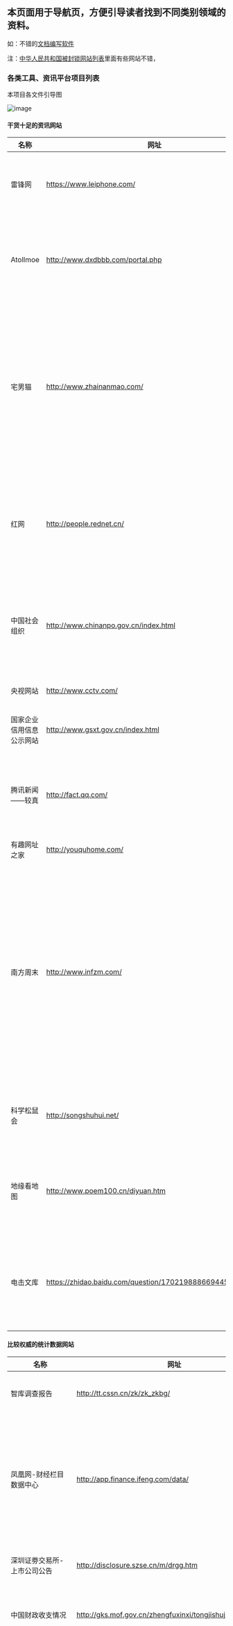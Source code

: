## 本页面用于导航页，方便引导读者找到不同类别领域的资料。

如：不错的[文档编写软件](https://github.com/misaka10013/front-end-collect/edit/master/rm2.md)

注：[中华人民共和国被封锁网站列表](https://zh.wikipedia.org/wiki/%E4%B8%AD%E5%8D%8E%E4%BA%BA%E6%B0%91%E5%85%B1%E5%92%8C%E5%9B%BD%E8%A2%AB%E5%B0%81%E9%94%81%E7%BD%91%E7%AB%99%E5%88%97%E8%A1%A8)里面有些网站不错，


### 各类工具、资讯平台项目列表

本项目各文件引导图

![image](https://github.com/misaka10013/misaka10013.github.io/blob/master/posts/img/404.jpg)

#### 干货十足的资讯网站
|名称 |网址 | 介绍 | 
| ----- | ----- | ------ |
|雷锋网|https://www.leiphone.com/| 面向于未来技术的资讯网站|
| Atollmoe |http://www.dxdbbb.com/portal.php | 动漫资讯类网站，还有手办测评等。|
| 宅男猫 |http://www.zhainanmao.com/ | 老司机资讯网站，站着建立的关于18禁影片写真等等资讯分享平台。|
|红网|http://people.rednet.cn/| 红网，国内比较权威的政治法律新闻网站|
| 中国社会组织 | http://www.chinanpo.gov.cn/index.html | 用于查询社会组织的相关信息与合法性。 |
|央视网站 | http://www.cctv.com/ | 权威资讯网站 |
| 国家企业信用信息公示网站 | http://www.gsxt.gov.cn/index.html | 查询企业信息必备 |
| 腾讯新闻——较真 | http://fact.qq.com/ | 真的较真的资讯栏目，拒绝谣言。 |
| 有趣网址之家 | http://youquhome.com/ | 如题 |
|南方周末| http://www.infzm.com/ | 关于国内的新闻与资讯较多，但我对其印象欠佳，有些言论过于偏颇了，有些反民族色彩。 |
|科学松鼠会 |http://songshuhui.net/| 丰富的科技知识文章网站。 |
| 地缘看地图 |http://www.poem100.cn/diyuan.htm| 值得一看到从地图分析历史与实事。 |
| 电击文库 | https://zhidao.baidu.com/question/1702198886694451060.html | 著名轻小说文库，可以看原版日文小说。 |


#### 比较权威的统计数据网站
|名称 |网址 | 介绍 | 
| ----- | ----- | ------ |
| 智库调查报告 | http://tt.cssn.cn/zk/zk_zkbg/ | 智库，国家权威调查数据 |
凤凰网-财经栏目数据中心|http://app.finance.ifeng.com/data/| 可以很方便的查询到很多金融数据，包括利率、汇率等等（时效性是隔一天）|
| 深圳证劵交易所-上市公司公告 |http://disclosure.szse.cn/m/drgg.htm | 上市企业重要的信息发布。|
| 中国财政收支情况 |http://gks.mof.gov.cn/zhengfuxinxi/tongjishuju/ | 中国财政部的统计数据（月更新）|
|Monthly Bulletin of Statistics Online|https://unstats.un.org/unsd/mbs/app/DataSearchTable.aspx| 数据来源于各个国家的统计局和组织，收集了近十年各国矿石、燃料、工业、建筑、人口等多方面的资料。|
| 世界银行数据| https://data.worldbank.org.cn/indicator| 农业、气候、健康等都有。|
| 中央情报局数据| https://www.cia.gov/library/publications/the-world-factbook/| 还涉及地理、人口、社会、交通、军事等。|
| IPUMS| https://www.ipums.org/| 数据普查网站，包括人口、地理、生活等等。|
| ICPSR| http://www.icpsr.umich.edu/icpsrweb/ICPSR/| 社会科学的大部分数据都在这。|
| Federal Reserve Economic Data| https://fred.stlouisfed.org/| 大名鼎鼎的FRED，搜索引擎很强大会给出数据的人气指数，基本上我的日志图表都是在这个库里面查询的。|
| tradingeconomics| https://tradingeconomics.com/| 更加简明的图示数据 |
| 网站数据分析| http://webdataanalysis.net/| 通过网站分析与数据分析实现网站优化|
| 网站分析在中国| http://www.chinawebanalytics.cn/| 数据驱动的互联网营销运营|
| 牛逼的中国地理资料 | https://link.zhihu.com/?target=http%3A//worldmap.harvard.edu/chinamap/ |  内容非常丰富，很多数据都用地图展示出来，但是是英文的。|


#### 专业博客

专业性、技术性的博客

###### 中文博客
|名称 |网址 | 评价 | 
| ----- | ----- | ------ |
|月光博客|http://www.williamlong.info/| 国内知名的资讯博客|
|静默虚空| http://www.cnblogs.com/jingmoxukong/| 一个技术性的博客，博主有大量技术性的随笔文章，其博客的页面效果令我很是好奇。|
| 阮一峰的网络日志 | http://www.ruanyifeng.com/blog/ | 博客大牛 |
| 刘未鹏  Mind Hacks | http://mindhacks.cn/ | 也是博客大牛，很多关于思维探寻的文章。 |
|学而时嘻之 | https://www.geekonomics10000.com/ |  用理工思维看待一切|


###### 国外博客
|名称 |网址 | 评价 | 
| ----- | ----- | ------ |
测试|[Smashing Magazine](http://www.smashingmagazine.com/)|★★★★★|


###### 企业官方博客

|名称 |公司 | 部门|活跃度 | 简介|微博|
| ----- | ----- | ------ | ------ |-----|-----|
| [ISUX 社交用户体验设计](http://isux.tencent.com/) | 腾讯 |  ISUX| ★★★★☆|负责腾讯的社交网络相关产品的用户体验设计与研究。|#|
| [腾讯 CDC](http://cdc.tencent.com/) | 腾讯 |  CDC| ★★★★☆| 简介 |#|
| [腾讯Web前端 Alloy 团队 Blog](http://www.alloyteam.com/) | 腾讯 | SNG| ★★★★☆|主要负责手机QQ、QQ互联、腾讯Q+、WebQQ项目的团队。 |[alloyteam](http://weibo.com/alloyteam)|
| [TID-财付通设计中心](http://tid.tenpay.com/) | 腾讯 |  TID| ★★★★☆|简介 |#|
| [腾讯MXD移动互联网设计中心](http://mxd.tencent.com/) | 腾讯 |  MXD| ★★★★☆|简介 |[@腾讯MXD](http://e.t.qq.com/tencent_mxd)|
| [人人网FED Team](http://tid.tenpay.com/) | 人人网 |   FED| ★★★★☆|简介 |#|
| [微博UDC](http://udc.weibo.com/) | 新浪 |   UDC| ★★★★☆|简介 |[@微博UDC设计中心](http://weibo.com/sudc)|
| [新浪UED](http://ued.sina.com.cn/) | 新浪 |   UED| ★★★★☆|简介 |[#](http://weibo.com/sudc)|
| [网易用户体验设计中心](http://uedc.163.com/) | 网易 |   UED| ★★★★☆|简介 |[#](http://weibo.com/sudc)|
| [阿里巴巴（中国站）用户体验设计部博客](http://www.aliued.cn/) | 阿里巴巴 |   UED| ★★★★☆|简介 |[@Alibaba-UED](http://weibo.com/aliued)|
| [携程UED-携程旅行前端开发团队](http://ued.ctrip.com/blog/) | 携程网 |   UED| ★★★☆☆|携程UED,携程前端开发团队,UED,Javascript,重构,ux|#|
| [百度FEX](http://fex.baidu.com/) | 百度 |   FEX| ★★★★☆| 百度前端团队Blog,关注前端技术，还更重视全端及全栈的能力。|#|


#### 社区性网站

|名称 |地址 |介绍 |
|-----|-----|------|
|V2EX|http://v2ex.com/|小众活跃社区|
|Ruby|http://ruby-china.org/|同 V2EX 氛围类似，不局限于Ruby|
|Node.js 中文社区|http://cnodejs.org/|Node.js 国内最活跃的社区|
|Code Wall|https://coderwall.com/|国外技术社区|
| 果壳网 |  https://www.guokr.com/ | 技术科技论坛 |

#### 工具型网站
|名称|地址|介绍|
|-----|-----|-----|
|金数据|https://jinshuju.net/| 可以很轻松的制定访问调查表单等进行调研和回馈信息的统计，还可以定制在线考试，抽奖等平台。其中很多表单模版很值得学习。|
|飞猫云|http://www.feemoo.com/ |小众的付费云，但是不受监控管制，分享资源更多。 |
|喵pass次元领域 |http://www.nyapass.com/ |vpn类论坛，提供低价格的翻墙渠道流量，供访问日本dmm等游戏网站，也有游戏玩家分享和讨论攻略。|
|程序流程图在线绘制 | https://processon.com/ | 极其方便的程序流程绘制网站|
| 360度旅游图片 | http://www.airpano.com/ | 十分棒的风景网站。 |
| Pixel Map Generator | https://pixelmap.amcharts.com/ | 地图图片生成器，适合做与图片相关的数据分析使用 |
| uzer.me云端计算机 | https://uzer.me/ | 可部署ps、ae等各种大型软件，但是对网络要求较高。 |
| 在线平面设计软件 | https://www.chuangkit.com/ | 制作各种图表可用，比如公众号封面、书籍封面、ppt、宣传单等等。 |
| 图说 | http://tushuo.baidu.com/ |  百度专业的制作图表的网页，最重要的特征，可以输出为H5格式，即html源代码。|
| 在线图表制作网站 | https://infogram.com/ | 丰富的制作图表网站 |
| 『MAKA』免费H5页面  | http://maka.im/ | 可在线生成h5的图表，在网页上面写东西填图的时候很适合。 |
|  smallpdf | https://smallpdf.com/cn | 在线文档格式转换|
| 公邮 |https://ourmail.cn/ | 用于组织、社团等公共邮箱，非常方便实用。|
| | https://x.threatbook.cn/ | 用于搜索ip指向的域名，域名指向的ip以及域名注册的人，其还拥有那些内容等等。|
| 大数据搜索 | http://www.chongbuluo.com/ | 各种搜索工具的集合 |
| 在线工具 | http://tool.oschina.net/ | 在线小工具页面。  |
|计算机练题网站| http://www.lintcode.com/ | 不错的计算机刷题练题网站 |
|国外计算机练题网站| http://www.lintcode.com/ | 比较火的计算机刷题练题网站 |


#### 资源型网站
|名称|地址|介绍|
|-----|-----|-----|
|COSER suki |http://cosersuki.me/ | 一个cos写真作分享网站，还行，不用什么积分什么的，纯分享。|
|STILETTO乐园 |http://stly2.com/ |写真资源网站，也有coser写真之类的，但有会员制。 |
| 阿里巴巴矢量图标素材库| http://www.iconfont.cn/home/index?spm=a313x.7781069.1998910419.2 | 图标种类多且全 |
| Icons8 | https://icons8.com/ |同上，强大的图标资源网站，还提供离线客户端哦 |
| FindSounds | http://www.findsounds.com/typesChinese.html | 快捷的音乐素材下载网站 |
|异次元软件| https://www.iplaysoft.com/| 丰富的软件平台。|


#### 大型资料网站
|名称|地址|介绍|
|世界图书馆worldcat| https://www.worldcat.org/ | 世界上许多图书馆共享其书籍的平台。注意，该网站在墙外。我搜了一转，除了中文轻小说没搜索到基本都搜索得到。|


#### 书籍
内容太多，请看这里。
[小孩子不要看哦](https://github.com/misaka10013/front-end-collect/edit/master/Hshu.md)


#### 组织或团体



#### Hのこと
[小孩子不要看哦](https://github.com/misaka10013/front-end-collect/edit/master/H.md)
